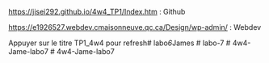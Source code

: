 
https://jisei292.github.io/4w4_TP1/Index.htm : Github

https://e1926527.webdev.cmaisonneuve.qc.ca/Design/wp-admin/ : Webdev

Appuyer sur le titre TP1_4w4 pour refresh#   l a b o _ 6 _ J a m e s 
 
 #   l a b o - 7  
 #   4 w 4 - J a m e - l a b o 7  
 #   4 w 4 - J a m e - l a b o 7  
 